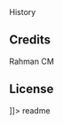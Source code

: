 <snippet>
  <content><![CDATA[
# ${1:Project Name}
 Job Portal 
## Installation
Python Django HTML CSS 
## Usage



## History

## Credits
Rahman CM
## License

]]></content>
  <tabTrigger>readme</tabTrigger>
</snippet>

